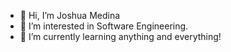 - 👋 Hi, I’m Joshua Medina
- 👀 I’m interested in Software Engineering.
- 🌱 I’m currently learning anything and everything!
